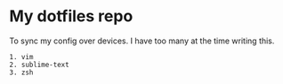 # My dotfiles repo

To sync my config over devices. I have too many at the time writing this.

    1. vim
    2. sublime-text
    3. zsh